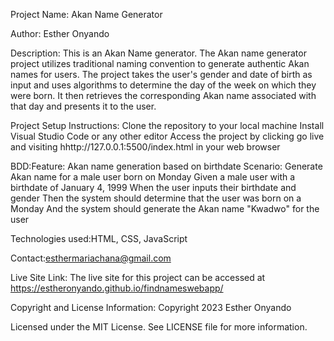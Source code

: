 Project Name: Akan Name Generator

Author: Esther Onyando

Description: This is an Akan Name generator. The Akan name generator project utilizes traditional naming convention to generate authentic Akan names for users. The project takes the user's gender and date of birth as input and uses algorithms to determine the day of the week on which they were born. It then retrieves the corresponding Akan name associated with that day and presents it to the user.



Project Setup Instructions: Clone the repository to your local machine Install Visual Studio Code or any other editor Access the project by clicking go live and visiting hhttp://127.0.0.1:5500/index.html in your web browser 

BDD:Feature: Akan name generation based on birthdate Scenario: Generate Akan name for a male user born on Monday
    Given a male user with a birthdate of January 4, 1999
    When the user inputs their birthdate and gender
    Then the system should determine that the user was born on a Monday
    And the system should generate the Akan name "Kwadwo" for the user

Technologies used:HTML, CSS, JavaScript

Contact:esthermariachana@gmail.com

Live Site Link: The live site for this project can be accessed at https://estheronyando.github.io/findnameswebapp/

Copyright and License Information: Copyright 2023 Esther Onyando

Licensed under the MIT License. See LICENSE file for more information.